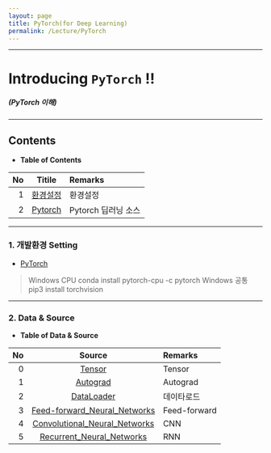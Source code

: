 ```yaml
---
layout: page
title: PyTorch(for Deep Learning)
permalink: /Lecture/PyTorch
---
```


---

<!-- *template: gaia -->
<!-- page_number: false -->

# Introducing `PyTorch` !!
##### (PyTorch 이해)

---

<!-- *template: invert -->  

## Contents

<a name="contents"/>

* **Table of Contents**   

|No|Titile|Remarks|
|--:|:-:|:--|
|1|[환경설정](#install)|환경설정|
|2|[Pytorch](#Pytorch)|Pytorch 딥러닝 소스|

---

### 1. 개발환경 Setting

<a name="install"/>

* [PyTorch](https://tensorflow.blog/2018/04/25/pytorch-0-4-0-release/)

> Windows CPU
> conda install pytorch-cpu -c pytorch
> Windows 공통
> pip3 install torchvision

---

<!-- *template: invert -->

### 2. Data & Source 

<a name="data"/>

* **Table of Data & Source**   

|No|Source|Remarks|
|--:|:-:|:--|
|0|[Tensor](https://github.com/shpimit/shpimit.github.io/tree/master/blog/DeepLearning/src/01_Tensor.ipynb)|Tensor|
|1|[Autograd](https://github.com/shpimit/shpimit.github.io/tree/master/blog/DeepLearning/src/02_Autograd.ipynb)|Autograd|
|2|[DataLoader](https://github.com/shpimit/shpimit.github.io/tree/master/blog/DeepLearning/src/03_Dataset_DataLoader.ipynb)|데이타로드|
|3|[Feed-forward_Neural_Networks](https://github.com/shpimit/shpimit.github.io/tree/master/blog/DeepLearning/src/04_Feed-forward_Neural_Networks_answer.ipynb)|Feed-forward|
|4|[Convolutional_Neural_Networks](https://github.com/shpimit/shpimit.github.io/tree/master/blog/DeepLearning/src/05_Convolutional_Neural_Networks_answer.ipynb)|CNN|
|5|[Recurrent_Neural_Networks](https://github.com/shpimit/shpimit.github.io/tree/master/blog/DeepLearning/src/06_Recurrent_Neural_Networks.ipynb)|RNN|

